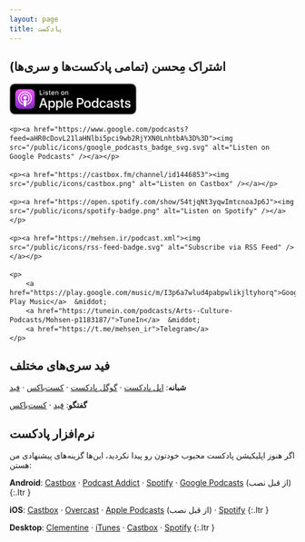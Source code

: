 ```yaml
---
layout: page
title: پادکست
---
```

<style>
#sub a { border: none; }
#sub img { width: 14rem; max-width: 60%; }
</style>

## اشتراک مِحسن (تمامی پادکست‌ها و سری‌ها)
<div class="center" id="sub">
	<p><a href="https://itunes.apple.com/us/podcast/%D9%85-%D8%AD%D8%B3%D9%86/id1431035380"><img src="/public/icons/US_UK_Apple_Podcasts_Listen_Badge_RGB.svg" alt="Listen on Apple Podcasts (iTunes)" /></a></p>

	<p><a href="https://www.google.com/podcasts?feed=aHR0cDovL21laHNlbi5pci9wb2RjYXN0LnhtbA%3D%3D"><img src="/public/icons/google_podcasts_badge_svg.svg" alt="Listen on Google Podcasts" /></a></p>

	<p><a href="https://castbox.fm/channel/id1446853"><img src="/public/icons/castbox.png" alt="Listen on Castbox" /></a></p>

	<p><a href="https://open.spotify.com/show/54tjqNt3yqwImtcnoaJp6J"><img src="/public/icons/spotify-badge.png" alt="Listen on Spotify" /></a></p>

	<p><a href="https://mehsen.ir/podcast.xml"><img src="/public/icons/rss-feed-badge.svg" alt="Subscribe via RSS Feed" /></a></p>

	<p>
		<a href="https://play.google.com/music/m/I3p6a7wlud4pabpwlikjltyhorq">Google Play Music</a>  &middot;
		<a href="https://tunein.com/podcasts/Arts--Culture-Podcasts/Mohsen-p1183187/">TuneIn</a>  &middot;
		<a href="https://t.me/mehsen_ir">Telegram</a>
	</p>

</div>

## فید سری‌های مختلف
  
**شبانه**: 
[اپل پادکست](https://itunes.apple.com/us/podcast/%D8%B4%D8%A8%D8%A7%D9%86%D9%87/id1455731267?mt=2) &middot;
[گوگل پادکست](https://www.google.com/podcasts?feed=aHR0cDovL21laHNlbi5pci9zaGFiYW5lLnhtbA%3D%3D) &middot;
[کست‌باکس](https://castbox.fm/channel/id1484724) &middot;
[فید](https://mehsen.ir/shabane.xml) 

**گفتگو**: 
[فید](https://mehsen.ir/goftego.xml) &middot;
[کست‌باکس](https://castbox.fm/channel/id2676607)

## نرم‌افزار پادکست
اگر هنوز اپلیکیشن پادکست محبوب خودتون رو پیدا نکردید، این‌ها گزینه‌های پیشنهادی من هستن:

**Android**:
[Castbox](https://play.google.com/store/apps/details?id=fm.castbox.audiobook.radio.podcast)
&middot;
[Podcast Addict](https://play.google.com/store/apps/details?id=com.bambuna.podcastaddict)
&middot;
[Spotify](https://play.google.com/store/apps/details?id=com.spotify.music)
&middot;
[Google Podcasts](https://play.google.com/store/apps/details?id=com.google.android.apps.podcasts) (از قبل نصب)
{:.ltr }

**iOS**:
[Castbox](https://itunes.apple.com/app/castbox-radio/id1243410543?mt=8)
&middot;
[Overcast](https://itunes.apple.com/us/app/overcast-podcast-player/id888422857?mt=8)
&middot;
[Apple Podcasts](https://itunes.apple.com/us/app/podcasts/id525463029?mt=8) (از قبل نصب)
&middot; 
[Spotify](https://itunes.apple.com/us/app/spotify-music/id324684580?mt=8)
{:.ltr }

**Desktop**:
[Clementine](https://www.clementine-player.org/)
&middot; 
[iTunes](https://www.apple.com/itunes/)
&middot; 
[Castbox](https://castbox.fm/)
&middot; 
[Spotify](https://www.spotify.com/)
{:.ltr }

